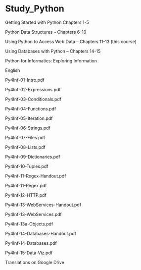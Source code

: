 # Study_Python

Getting Started with Python Chapters 1-5

Python Data Structures – Chapters 6-10

Using Python to Access Web Data – Chapters 11-13 (this course)

Using Databases with Python – Chapters 14-15

Python for Informatics: Exploring Information




English

Py4Inf-01-Intro.pdf

Py4Inf-02-Expressions.pdf

Py4Inf-03-Conditionals.pdf

Py4Inf-04-Functions.pdf

Py4Inf-05-Iteration.pdf

Py4Inf-06-Strings.pdf

Py4Inf-07-Files.pdf

Py4Inf-08-Lists.pdf

Py4Inf-09-Dictionaries.pdf

Py4Inf-10-Tuples.pdf

Py4Inf-11-Regex-Handout.pdf

Py4Inf-11-Regex.pdf

Py4Inf-12-HTTP.pdf

Py4Inf-13-WebServices-Handout.pdf

Py4Inf-13-WebServices.pdf

Py4Inf-13a-Objects.pdf

Py4Inf-14-Databases-Handout.pdf

Py4Inf-14-Databases.pdf

Py4Inf-15-Data-Viz.pdf

Translations on Google Drive
